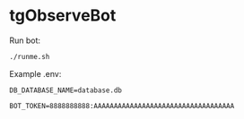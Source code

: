 # tgObserveBot

Run bot:
```bash
./runme.sh
```

Example .env:
```
DB_DATABASE_NAME=database.db

BOT_TOKEN=8888888888:AAAAAAAAAAAAAAAAAAAAAAAAAAAAAAAAAAA
```